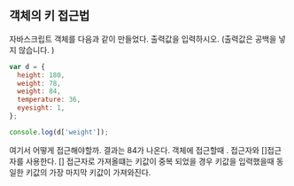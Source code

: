 ## 객체의 키 접근법

자바스크립트 객체를 다음과 같이 만들었다.
출력값을 입력하시오. (출력값은 공백을 넣지 않습니다. )

```js
var d = {
  height: 180,
  weight: 78,
  weight: 84,
  temperature: 36,
  eyesight: 1,
};

console.log(d['weight']);
```

여기서 어떻게 접근해야할까. 결과는 84가 나온다.
객체에 접근할때 . 접근자와 []접근자를 사용한다.
[] 접근자로 가져올떄는 키값이 중복 되었을 경우 키값을 입력했을때 동일한 키값의 가장 마지막 키값이 가져와진다.
